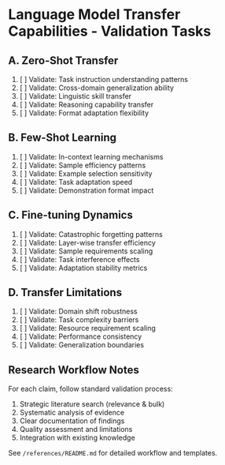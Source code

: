 # Language Model Transfer Capabilities - Validation Tasks

## A. Zero-Shot Transfer
1. [ ] Validate: Task instruction understanding patterns
2. [ ] Validate: Cross-domain generalization ability
3. [ ] Validate: Linguistic skill transfer
4. [ ] Validate: Reasoning capability transfer
5. [ ] Validate: Format adaptation flexibility

## B. Few-Shot Learning
1. [ ] Validate: In-context learning mechanisms
2. [ ] Validate: Sample efficiency patterns
3. [ ] Validate: Example selection sensitivity
4. [ ] Validate: Task adaptation speed
5. [ ] Validate: Demonstration format impact

## C. Fine-tuning Dynamics
1. [ ] Validate: Catastrophic forgetting patterns
2. [ ] Validate: Layer-wise transfer efficiency
3. [ ] Validate: Sample requirements scaling
4. [ ] Validate: Task interference effects
5. [ ] Validate: Adaptation stability metrics

## D. Transfer Limitations
1. [ ] Validate: Domain shift robustness
2. [ ] Validate: Task complexity barriers
3. [ ] Validate: Resource requirement scaling
4. [ ] Validate: Performance consistency
5. [ ] Validate: Generalization boundaries

## Research Workflow Notes

For each claim, follow standard validation process:
1. Strategic literature search (relevance & bulk)
2. Systematic analysis of evidence
3. Clear documentation of findings
4. Quality assessment and limitations
5. Integration with existing knowledge

See `/references/README.md` for detailed workflow and templates.